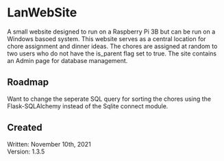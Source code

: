 # LanWebSite

A small website designed to run on a Raspberry Pi 3B but can be run on a Windows basoed system. This website serves as a central location for chore assignment and dinner ideas. The chores are assigned at random to two users who do not have the is_parent flag set to true. The site contains an Admin page for database management.  

## Roadmap  

Want to change the seperate SQL query for sorting the chores using the Flask-SQLAlchemy instead of the Sqlite connect module.  

## Created  

Written: November 10th, 2021  
Version: 1.3.5  
